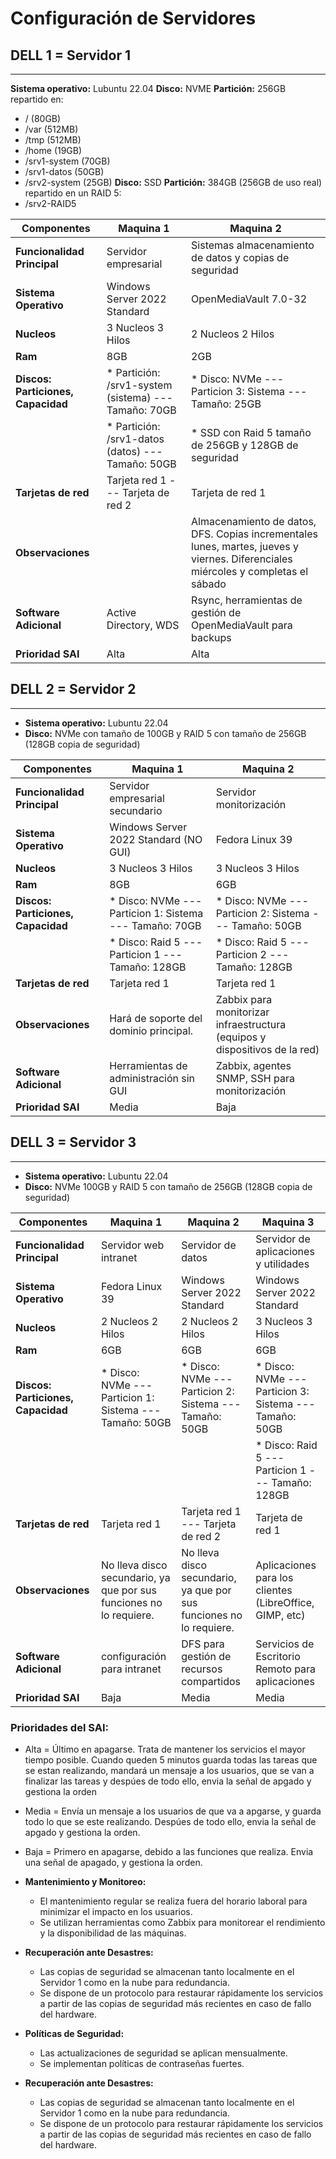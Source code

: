 # Configuración de Servidores

## DELL 1 = Servidor 1
---

**Sistema operativo:** Lubuntu 22.04
 **Disco:** NVME **Partición:**  256GB repartido en:
- / (80GB)
- /var (512MB)
- /tmp (512MB)
- /home (19GB)
- /srv1-system (70GB)
- /srv1-datos (50GB)
- /srv2-system (25GB)
 **Disco:** SSD **Partición:**  384GB (256GB de uso real) repartido en un RAID 5:
- /srv2-RAID5

| **Componentes**                    | **Maquina 1**                                               | **Maquina 2**                                                                                    |
|------------------------------------|-------------------------------------------------------------|--------------------------------------------------------------------------------------------------|
| **Funcionalidad Principal**        | Servidor empresarial                                        | Sistemas almacenamiento de datos y copias de seguridad                                                  |
| **Sistema Operativo**              | Windows Server 2022 Standard                                | OpenMediaVault 7.0-32                                                                            |
| **Nucleos**                        | 3 Nucleos 3 Hilos                                           | 2 Nucleos 2 Hilos                                                                                |
| **Ram**                            | 8GB                                                         | 2GB                                                                                              |
| **Discos: Particiones, Capacidad** | * Partición: /srv1-system (sistema) --- Tamaño: 70GB      | * Disco: NVMe --- Particion 3: Sistema --- Tamaño: 25GB                                          |
|                                    | * Partición: /srv1-datos (datos) --- Tamaño: 50GB           | * SSD  con Raid 5 tamaño de 256GB y 128GB de seguridad                                                |
| **Tarjetas de red**                | Tarjeta red 1 --- Tarjeta de red 2                          | Tarjeta de red 1                                                                                 |
| **Observaciones**                  |                                                             | Almacenamiento de datos, DFS. Copias incrementales lunes, martes, jueves y viernes. Diferenciales miércoles y completas el sábado |
| **Software Adicional**             | Active Directory, WDS                                       | Rsync, herramientas de gestión de OpenMediaVault para backups                                    |
| **Prioridad SAI**                  | Alta                                                        | Alta                                                                                            |


## DELL 2 = Servidor 2
---

- **Sistema operativo:** Lubuntu 22.04
- **Disco:** NVMe con tamaño de 100GB y RAID 5 con tamaño de 256GB (128GB copia de seguridad)

| **Componentes**                    | **Maquina 1**                                               | **Maquina 2**                                                             |
|------------------------------------|-------------------------------------------------------------|---------------------------------------------------------------------------|
| **Funcionalidad Principal**        | Servidor empresarial secundario                             | Servidor monitorización                                                   |
| **Sistema Operativo**              | Windows Server 2022 Standard (NO GUI)                       | Fedora Linux 39                                                           |
| **Nucleos**                        | 3 Nucleos 3 Hilos                                           | 3 Nucleos 3 Hilos                                                         |
| **Ram**                            | 8GB                                                         | 6GB                                                                       |
| **Discos: Particiones, Capacidad** | * Disco: NVMe --- Particion 1: Sistema --- Tamaño: 70GB     | * Disco: NVMe --- Particion 2: Sistema --- Tamaño: 50GB                   |
|                                    | * Disco: Raid 5 --- Particion 1 --- Tamaño: 128GB           | * Disco: Raid 5 --- Particion 2 --- Tamaño: 128GB                         |
| **Tarjetas de red**                | Tarjeta red 1                                               | Tarjeta red 1                                                             |
| **Observaciones**                  | Hará de soporte del dominio principal.                      | Zabbix para monitorizar infraestructura (equipos y dispositivos de la red)|
| **Software Adicional**             | Herramientas de administración sin GUI                      | Zabbix, agentes SNMP, SSH para monitorización                             |
| **Prioridad SAI**                  | Media                                                       | Baja                                                                      |


## DELL 3 = Servidor 3
---

- **Sistema operativo:** Lubuntu 22.04
- **Disco:** NVMe 100GB y RAID 5 con tamaño de 256GB (128GB copia de seguridad)

| **Componentes**                    | **Maquina 1**                                               | **Maquina 2**                                               | **Maquina 3**                                                 |
|------------------------------------|-------------------------------------------------------------|-------------------------------------------------------------|---------------------------------------------------------------|
| **Funcionalidad Principal**        | Servidor web intranet                                       | Servidor de datos                                           | Servidor de aplicaciones y utilidades                         |
| **Sistema Operativo**              | Fedora Linux 39                                             | Windows Server 2022 Standard                                | Windows Server 2022 Standard                                  |
| **Nucleos**                        | 2 Nucleos 2 Hilos                                           | 2 Nucleos 2 Hilos                                           | 3 Nucleos 3 Hilos                                             |
| **Ram**                            | 6GB                                                         | 6GB                                                         | 6GB                                                           |
| **Discos: Particiones, Capacidad** | * Disco: NVMe --- Particion 1: Sistema --- Tamaño: 50GB     | * Disco: NVMe --- Particion 2: Sistema --- Tamaño: 50GB     | * Disco: NVMe --- Particion 3: Sistema --- Tamaño: 50GB       |
|                                    |                                                             |                                                             | * Disco: Raid 5 --- Particion 1 --- Tamaño: 128GB             |
| **Tarjetas de red**                | Tarjeta red 1                                               | Tarjeta red 1 --- Tarjeta de red 2                          | Tarjeta de red 1                                              |
| **Observaciones**                  | No lleva disco secundario, ya que por sus funciones no lo requiere. | No lleva disco secundario, ya que por sus funciones no lo requiere. | Aplicaciones para los clientes (LibreOffice, GIMP, etc)            |
| **Software Adicional**             | configuración para intranet                            | DFS para gestión de recursos compartidos                     | Servicios de Escritorio Remoto para aplicaciones               |
| **Prioridad SAI**                  | Baja                                                        | Media                                                       | Media                                                          |
### Prioridades del SAI:
- Alta = Último en apagarse. Trata de mantener los servicios el mayor tiempo posible. Cuando queden 5 minutos guarda todas las tareas que se estan realizando, mandará un mensaje a los usuarios, que se van a finalizar las tareas y despúes de todo ello, envia la señal de apgado y gestiona la orden
- Media = Envía un mensaje a los usuarios de que va a apgarse, y guarda todo lo que se este realizando. Despúes de todo ello, envia la señal de apgado y gestiona la orden.
- Baja = Primero en apagarse, debido a las funciones que realiza. Envia una señal de apagado, y gestiona la orden.

- **Mantenimiento y Monitoreo:**
  - El mantenimiento regular se realiza fuera del horario laboral para minimizar el impacto en los usuarios.
  - Se utilizan herramientas como Zabbix para monitorear el rendimiento y la disponibilidad de las máquinas.

- **Recuperación ante Desastres:**
  - Las copias de seguridad se almacenan tanto localmente en el Servidor 1 como en la nube para redundancia.
  - Se dispone de un protocolo para restaurar rápidamente los servicios a partir de las copias de seguridad más recientes en caso de fallo del hardware.
 
- **Políticas de Seguridad:**
  - Las actualizaciones de seguridad se aplican mensualmente.
  - Se implementan políticas de contraseñas fuertes.

- **Recuperación ante Desastres:**
  - Las copias de seguridad se almacenan tanto localmente en el Servidor 1 como en la nube para redundancia.
  - Se dispone de un protocolo para restaurar rápidamente los servicios a partir de las copias de seguridad más recientes en caso de fallo del hardware.
 
